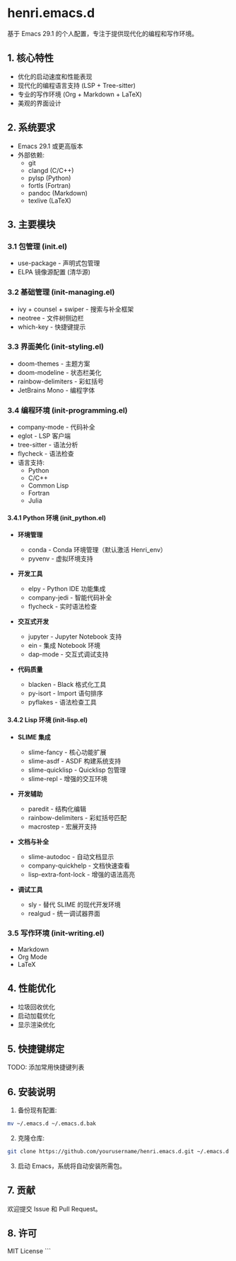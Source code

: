 # henri.emacs.d

基于 Emacs 29.1 的个人配置，专注于提供现代化的编程和写作环境。

## 1. 核心特性

- 优化的启动速度和性能表现
- 现代化的编程语言支持 (LSP + Tree-sitter)
- 专业的写作环境 (Org + Markdown + LaTeX)
- 美观的界面设计

## 2. 系统要求

- Emacs 29.1 或更高版本
- 外部依赖:
  - git
  - clangd (C/C++)
  - pylsp (Python)
  - fortls (Fortran)
  - pandoc (Markdown)
  - texlive (LaTeX)

## 3. 主要模块

### 3.1 包管理 (init.el)
- use-package - 声明式包管理
- ELPA 镜像源配置 (清华源)

### 3.2 基础管理 (init-managing.el)
- ivy + counsel + swiper - 搜索与补全框架
- neotree - 文件树侧边栏
- which-key - 快捷键提示

### 3.3 界面美化 (init-styling.el)
- doom-themes - 主题方案
- doom-modeline - 状态栏美化
- rainbow-delimiters - 彩虹括号
- JetBrains Mono - 编程字体

### 3.4 编程环境 (init-programming.el)
- company-mode - 代码补全
- eglot - LSP 客户端
- tree-sitter - 语法分析
- flycheck - 语法检查
- 语言支持:
  - Python
  - C/C++
  - Common Lisp
  - Fortran
  - Julia

#### 3.4.1 Python 环境 (init_python.el)
- **环境管理**
  - conda - Conda 环境管理（默认激活 Henri_env）
  - pyvenv - 虚拟环境支持
  
- **开发工具**
  - elpy - Python IDE 功能集成
  - company-jedi - 智能代码补全
  - flycheck - 实时语法检查
  
- **交互式开发**
  - jupyter - Jupyter Notebook 支持
  - ein - 集成 Notebook 环境
  - dap-mode - 交互式调试支持

- **代码质量**
  - blacken - Black 格式化工具
  - py-isort - Import 语句排序
  - pyflakes - 语法检查工具

#### 3.4.2 Lisp 环境 (init-lisp.el)
- **SLIME 集成**
  - slime-fancy - 核心功能扩展
  - slime-asdf - ASDF 构建系统支持
  - slime-quicklisp - Quicklisp 包管理
  - slime-repl - 增强的交互环境
  
- **开发辅助**
  - paredit - 结构化编辑
  - rainbow-delimiters - 彩虹括号匹配
  - macrostep - 宏展开支持
  
- **文档与补全**
  - slime-autodoc - 自动文档显示
  - company-quickhelp - 文档快速查看
  - lisp-extra-font-lock - 增强的语法高亮

- **调试工具**
  - sly - 替代 SLIME 的现代开发环境
  - realgud - 统一调试器界面

### 3.5 写作环境 (init-writing.el)
- Markdown
- Org Mode
- LaTeX

## 4. 性能优化

- 垃圾回收优化
- 启动加载优化
- 显示渲染优化

## 5. 快捷键绑定

TODO: 添加常用快捷键列表

## 6. 安装说明

1. 备份现有配置:
```bash
mv ~/.emacs.d ~/.emacs.d.bak
```
2. 克隆仓库:
```bash
git clone https://github.com/yourusername/henri.emacs.d.git ~/.emacs.d
```

3. 启动 Emacs，系统将自动安装所需包。


## 7. 贡献
欢迎提交 Issue 和 Pull Request。

## 8. 许可
MIT License ```